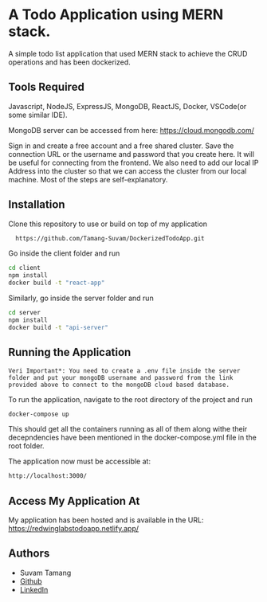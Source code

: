 
# A Todo Application using MERN stack.

A simple todo list application that used MERN stack to achieve the CRUD operations and has been dockerized.



## Tools Required

Javascript, NodeJS, ExpressJS, MongoDB, ReactJS, Docker, VSCode(or some similar IDE).

MongoDB server can be accessed from here: https://cloud.mongodb.com/

Sign in and create a free account and a free shared cluster. Save the connection URL or the username and password that you create here. It will be useful for connecting from the frontend. We also need to add our local IP Address into the cluster so that we can access the cluster from our local machine. Most of the steps are self-explanatory.
## Installation

Clone this repository to use or build on top of my application

```bash
  https://github.com/Tamang-Suvam/DockerizedTodoApp.git
```
Go inside the client folder and run

```bash
cd client
npm install
docker build -t "react-app"
```

Similarly, go inside the server folder and run

```bash
cd server
npm install
docker build -t "api-server"
```
## Running the Application

```
Veri Important*: You need to create a .env file inside the server folder and put your mongoDB username and password from the link provided above to connect to the mongoDB cloud based database.
```

To run the application, navigate to the root directory of the project and run 

```bash
docker-compose up
```

This should get all the containers running as all of them along withe their decepndencies have been mentioned in the docker-compose.yml file in the root folder.

The application now must be accessible at:

```bash
http://localhost:3000/
```
## Access My Application At

My application has been hosted and is available in the URL: https://redwinglabstodoapp.netlify.app/

## Authors

- Suvam Tamang
- [Github](https://github.com/Tamang-Suvam)
- [LinkedIn](https://www.linkedin.com/in/suvam-tamang-726628190/)

